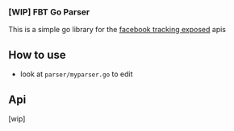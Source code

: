 ### [WIP] FBT Go Parser
This is a simple go library for the [facebook tracking exposed](https://github.com/tracking-exposed/facebook) apis

## How to use
* look at `parser/myparser.go` to edit

## Api
[wip]
